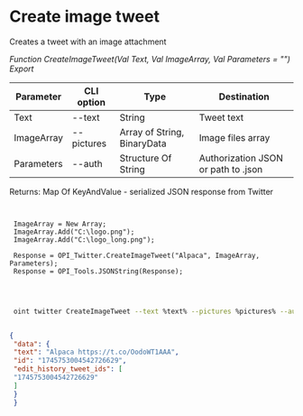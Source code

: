 ﻿---
sidebar_position: 2
---

# Create image tweet
 Creates a tweet with an image attachment


*Function CreateImageTweet(Val Text, Val ImageArray, Val Parameters = "") Export*

 | Parameter | CLI option | Type | Destination |
 |-|-|-|-|
 | Text | --text | String | Tweet text |
 | ImageArray | --pictures | Array of String, BinaryData | Image files array |
 | Parameters | --auth | Structure Of String | Authorization JSON or path to .json |

 
 Returns: Map Of KeyAndValue - serialized JSON response from Twitter

```bsl title="Code example"
	
 
 ImageArray = New Array;
 ImageArray.Add("C:\logo.png");
 ImageArray.Add("C:\logo_long.png");
 
 Response = OPI_Twitter.CreateImageTweet("Alpaca", ImageArray, Parameters);
 Response = OPI_Tools.JSONString(Response);
 
	
```

```sh title="CLI command example"
 
 oint twitter CreateImageTweet --text %text% --pictures %pictures% --auth %auth%

```


```json title="Result"

{
 "data": {
 "text": "Alpaca https://t.co/OodoWT1AAA",
 "id": "1745753004542726629",
 "edit_history_tweet_ids": [
 "1745753004542726629"
 ]
 }
 }

```

